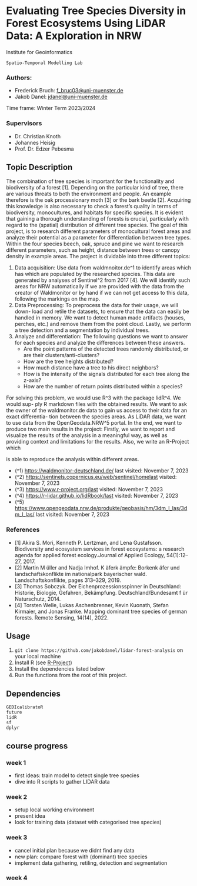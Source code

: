 # Evaluating Tree Species Diversity in Forest Ecosystems Using LiDAR Data: A Exploration in NRW
Institute for Geoinformatics
```
Spatio-Temporal Modelling Lab
```
### Authors:
- Frederick Bruch: f_bruc03@uni-muenster.de
- Jakob Danel: jdanel@uni-muenster.de

Time frame: Winter Term 2023/2024

### Supervisors
- Dr. Christian Knoth
- Johannes Heisig
- Prof. Dr. Edzer Pebesma


## Topic Description

The combination of tree species is important for the functionality and biodiversity
of a forest [1]. Depending on the particular kind of tree, there are various threats
to both the environment and people. An example therefore is the oak processionary
moth [3] or the bark beetle [2]. Acquiring this knowledge is also necessary to check
a forest’s quality in terms of biodiversity, monocultures, and habitats for specific
species. It is evident that gaining a thorough understanding of forests is crucial,
particularly with regard to the (spatial) distribution of different tree species.
The goal of this project, is to research different parameters of monocultural
forest areas and analyze their potential as a parameter for differentiation between
tree types. Within the four species beech, oak, spruce and pine we want to research
different parameters, such as height, distance between trees or canopy density in
example areas.
The project is dividable into three different topics:

1. Data acquisition: Use data from waldmnoitor.de^1 to identify areas which
    has which are populated by the researched species. This data are generated
    by analyses of Sentinel^2 from 2017 [4]. We will identify such areas for NRW
    automatically if we are provided with the data from the creator of Waldmonitor
    or by hand if we can not get access to this data, following the markings on the
    map.
2. Data Preprocessing: To preprocess the data for their usage, we will down-
    load and retile the datasets, to ensure that the data can easily be handled in
    memory. We want to detect human made artifacts (houses, perches, etc.) and
    remove them from the point cloud. Lastly, we perform a tree detection and a
    segmentation by individual trees.
3. Analyze and differentiation: The following questions we want to answer for each species and analyze the differences between these answers.
    - Are the point patterns of the detected trees randomly distributed, or are
          their clusters/anti-clusters?
    - How are the tree heights distributed?
    - How much distance have a tree to his direct neighbors?
    - How is the intensity of the signals distributed for each tree along the
          z-axis?
    - How are the number of return points distributed within a species?

For solving this problem, we would use R^3 with the package lidR^4. We would sup-
ply R markdown files with the obtained results. We want to ask the owner of
the waldmonitor.de data to gain us access to their data for an exact differentia-
tion between the species areas. As LiDAR data, we want to use data from the
OpenGeodata.NRW^5 portal.
In the end, we want to produce two main results in the project: Firstly, we want
to report and visualize the results of the analysis in a meaningful way, as well as
providing context and limitations for the results. Also, we write an R-Project which

is able to reproduce the analysis within different areas.
- (^1) https://waldmonitor-deutschland.de/ last visited: November 7, 2023
- (^2) https://sentinels.copernicus.eu/web/sentinel/homelast visited: November 7, 2023
- (^3) https://www.r-project.org/last visited: November 7, 2023
- (^4) https://r-lidar.github.io/lidRbook/last visited: November 7, 2023
- (^5) https://www.opengeodata.nrw.de/produkte/geobasis/hm/3dm_l_las/3dm_l_las/ last visited: November 7, 2023


### References

- [1] Akira S. Mori, Kenneth P. Lertzman, and Lena Gustafsson. Biodiversity and ecosystem
services in forest ecosystems: a research agenda for applied forest ecology.Journal of
Applied Ecology, 54(1):12–27, 2017.
- [2] Martin M ̈uller and Nadja Imhof. K ̈aferk ̈ampfe: Borkenk ̈afer und landschaftskonflikte
im nationalpark bayerischer wald. Landschaftskonflikte, pages 313–329, 2019.
- [3] Thomas Sobczyk. Der Eichenprozessionsspinner in Deutschland: Historie, Biologie,
Gefahren, Bekämpfung. Deutschland/Bundesamt f ̈ur Naturschutz, 2014.
- [4] Torsten Welle, Lukas Aschenbrenner, Kevin Kuonath, Stefan Kirmaier, and Jonas
Franke. Mapping dominant tree species of german forests. Remote Sensing, 14(14), 2022.

## Usage

1. `git clone https://github.com/jakobdanel/lidar-forest-analysis` on your local machine
2. Install R (see [R-Project](https://www.r-project.org/))
3. Install the dependencies listed below
4. Run the functions from the root of this project.

## Dependencies
```
GEDIcalibratoR
future
lidR
sf
dplyr
```

## course progress

### week 1
- first ideas: train model to detect single tree species
- dive into R scripts to gather LIDAR data

### week 2
- setup local working environment
- present idea
- look for training data (dataset with categorised tree species)

### week 3
- cancel initial plan because we didnt find any data
- new plan: compare forest with (dominant) tree species
- implement data gathering, retiling, detection and segmentation

### week 4

